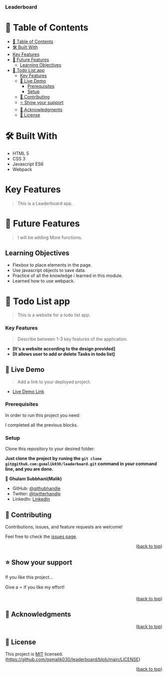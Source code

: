 
  <h3><b>
Leaderboard</b></h3>

</div>

# 📗 Table of Contents

- [📗 Table of Contents](#-table-of-contents)
- [🛠 Built With](#-built-with)
- [Key Features](#key-features)
- [🔭 Future Features](#-future-features)
  - [Learning Objectives](#learning-objectives)
- [📖 Todo List app](#-todo-list-app)
    - [Key Features ](#key-features-)
  - [🚀 Live Demo ](#-live-demo-)
    - [Prerequisites](#prerequisites)
    - [Setup](#setup)
  - [🤝 Contributing ](#-contributing-)
  - [⭐️ Show your support ](#️-show-your-support-)
  - [🙏 Acknowledgments ](#-acknowledgments-)
  - [📝 License ](#-license-)

# 🛠 Built With

- HTML 5
- CSS 3
- Javascript ES6
- Webpack

# Key Features

> This is a Leaderboard app.

# 🔭 Future Features

> I will be adding More functions.

## Learning Objectives

- Flexbox to place elements in the page.
- Use javascript objects to save data.
- Practice of all the knowledge i learned in this module.
- Learned how to use webpack.

# 📖 Todo List app 

<a name="about-project"></a>

> This is a website for a todo list app.

<!-- Features -->

### Key Features <a name="key-features"></a>

> Describe between 1-3 key features of the application.

- **[It's a website according to the design provided]**
- **[It allows user to add or delete Tasks in todo list]**

<!-- LIVE DEMO -->

## 🚀 Live Demo <a name="live-demo"></a>

> Add a link to your deployed project.

- [Live Demo Link](#)

### Prerequisites

In order to run this project you need:

I completed all the previous blocks.

### Setup

Clone this repository to your desired folder:

**Just clone the project by runing the `git clone git@github.com:gsmalik030/leaderboard.git` command in your command line, and you are done.**

<!-- AUTHORS -->

👤 **Ghulam Subbhani(Malik)**

- GitHub: [@githubhandle](https://github.com/gsmalik030)
- Twitter: [@twitterhandle](https://twitter.com/gsmalik030)
- LinkedIn: [LinkedIn](https://www.linkedin.com/in/ghulam-subbhani-4b1281252/)




<!-- CONTRIBUTING -->

## 🤝 Contributing <a name="contributing"></a>

Contributions, issues, and feature requests are welcome!

Feel free to check the [issues page](../../issues/).

<p align="right">(<a href="#readme-top">back to top</a>)</p>

<!-- SUPPORT -->

## ⭐️ Show your support <a name="support"></a>

If you like this project...

Give a ⭐️ if you like my effort!

<p align="right">(<a href="#readme-top">back to top</a>)</p>

<!-- ACKNOWLEDGEMENTS -->

## 🙏 Acknowledgments <a name="acknowledgements"></a>

<p align="right">(<a href="#readme-top">back to top</a>)</p>

<!-- LICENSE -->

## 📝 License <a name="license"></a>

This project is [MIT](./LICENSE) licensed.
(https://github.com/gsmalik030/leaderboard/blob/main/LICENSE)

<p align="right">(<a href="#readme-top">back to top</a>)</p>


